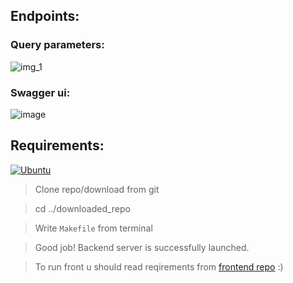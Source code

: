 ## Endpoints:

### Query parameters:
![img_1](https://user-images.githubusercontent.com/65871712/233504679-dfdf20fc-35ae-4508-b577-d014346b0a44.png)

### Swagger ui:
![image](https://user-images.githubusercontent.com/65871712/233787033-1b4baf21-42de-48f2-8a1a-3f3c0aba7b6f.png)


## Requirements:
[![Ubuntu](https://img.shields.io/badge/ubuntu-orange?style=for-the-badge&logo=ubuntu&logoColor=white)](https://www.python.org/)
> Clone repo/download from git

> cd ../downloaded_repo

> Write ```Makefile``` from terminal

> Good job! Backend server is successfully launched.

> To run front u should read reqirements from [frontend repo](https://github.com/neketli/order-lifecycle/tree/master/frontend) :)
